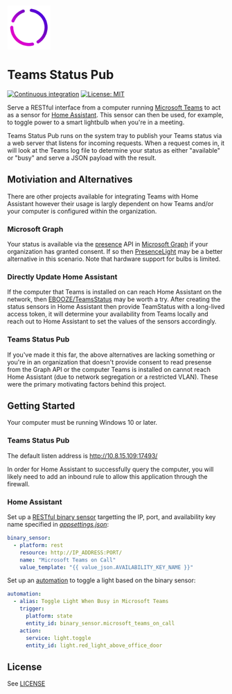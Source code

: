 <img src="src/TeamsStatusPub/Icons/logo.png" width="100" alt="Logo" />

# Teams Status Pub

[![Continuous integration](https://github.com/tetsuo13/TeamsStatusPub/actions/workflows/ci.yaml/badge.svg)](https://github.com/tetsuo13/TeamsStatusPub/actions/workflows/ci.yaml)
[![License: MIT](https://img.shields.io/badge/License-MIT-yellow.svg)](https://opensource.org/licenses/MIT)

Serve a RESTful interface from a computer running [Microsoft Teams](https://www.microsoft.com/en-us/microsoft-teams/group-chat-software/) to act as a sensor for [Home Assistant](https://www.home-assistant.io/). This sensor can then be used, for example, to toggle power to a smart lightbulb when you're in a meeting.

Teams Status Pub runs on the system tray to publish your Teams status via a web server that listens for incoming requests. When a request comes in, it will look at the Teams log file to determine your status as either "available" or "busy" and serve a JSON payload with the result.

## Motiviation and Alternatives

There are other projects available for integrating Teams with Home Assistant however their usage is largly dependent on how Teams and/or your computer is configured within the organization.

### Microsoft Graph

Your status is available via the [presence](https://docs.microsoft.com/en-us/graph/api/presence-get) API in [Microsoft Graph](https://docs.microsoft.com/en-us/graph/overview) if your organization has granted consent. If so then [PresenceLight](https://github.com/isaacrlevin/PresenceLight) may be a better alternative in this scenario. Note that hardware support for bulbs is limited.

### Directly Update Home Assistant

If the computer that Teams is installed on can reach Home Assistant on the network, then [EBOOZE/TeamsStatus](https://github.com/EBOOZ/TeamsStatus) may be worth a try. After creating the status sensors in Home Assistant then provide TeamStatus with a long-lived access token, it will determine your availability from Teams locally and reach out to Home Assistant to set the values of the sensors accordingly.

### Teams Status Pub

If you've made it this far, the above alternatives are lacking something or you're in an organization that doesn't provide consent to read presense from the Graph API or the computer Teams is installed on cannot reach Home Assistant (due to network segregation or a restricted VLAN). These were the primary motivating factors behind this project.

## Getting Started

Your computer must be running Windows 10 or later.

### Teams Status Pub

The default listen address is http://10.8.15.109:17493/

In order for Home Assistant to successfully query the computer, you will likely need to add an inbound rule to allow this application through the firewall.

### Home Assistant

Set up a [RESTful binary sensor](https://www.home-assistant.io/integrations/binary_sensor.rest/) targetting the IP, port, and availability key name specified in [*appsettings.json*](src/TeamsStatusPub/appsettings.json):

```yaml
binary_sensor:
  - platform: rest
    resource: http://IP_ADDRESS:PORT/
    name: "Microsoft Teams on Call"
    value_template: "{{ value_json.AVAILABILITY_KEY_NAME }}"
```

Set up an [automation](https://www.home-assistant.io/docs/automation/) to toggle a light based on the binary sensor:

```yaml
automation:
  - alias: Toggle Light When Busy in Microsoft Teams
    trigger:
      platform: state
      entity_id: binary_sensor.microsoft_teams_on_call
    action:
      service: light.toggle
      entity_id: light.red_light_above_office_door
```

## License

See [LICENSE](LICENSE)